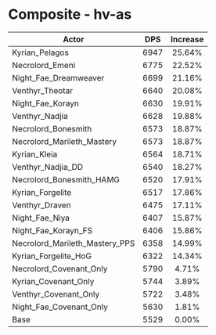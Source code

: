 # Composite - hv-as
| Actor | DPS | Increase |
|---|:---:|:---:|
|Kyrian_Pelagos|6947|25.64%|
|Necrolord_Emeni|6775|22.52%|
|Night_Fae_Dreamweaver|6699|21.16%|
|Venthyr_Theotar|6640|20.08%|
|Night_Fae_Korayn|6630|19.91%|
|Venthyr_Nadjia|6628|19.88%|
|Necrolord_Bonesmith|6573|18.87%|
|Necrolord_Marileth_Mastery|6573|18.87%|
|Kyrian_Kleia|6564|18.71%|
|Venthyr_Nadjia_DD|6540|18.27%|
|Necrolord_Bonesmith_HAMG|6520|17.91%|
|Kyrian_Forgelite|6517|17.86%|
|Venthyr_Draven|6475|17.11%|
|Night_Fae_Niya|6407|15.87%|
|Night_Fae_Korayn_FS|6406|15.86%|
|Necrolord_Marileth_Mastery_PPS|6358|14.99%|
|Kyrian_Forgelite_HoG|6322|14.34%|
|Necrolord_Covenant_Only|5790|4.71%|
|Kyrian_Covenant_Only|5744|3.89%|
|Venthyr_Covenant_Only|5722|3.48%|
|Night_Fae_Covenant_Only|5630|1.81%|
|Base|5529|0.00%|
